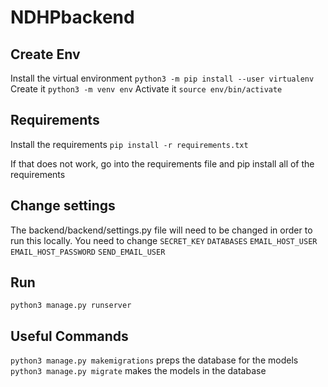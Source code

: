 # NDHPbackend

## Create Env
Install the virtual environment `python3 -m pip install --user virtualenv`
Create it `python3 -m venv env`
Activate it `source env/bin/activate`

## Requirements
Install the requirements `pip install -r requirements.txt`

If that does not work, go into the requirements file and pip install all of the requirements

## Change settings
The backend/backend/settings.py file will need to be changed in order to run this locally. You need to change `SECRET_KEY` `DATABASES` `EMAIL_HOST_USER` `EMAIL_HOST_PASSWORD` `SEND_EMAIL_USER`

## Run
`python3 manage.py runserver`

## Useful Commands
`python3 manage.py makemigrations` preps the database for the models
`python3 manage.py migrate` makes the models in the database
